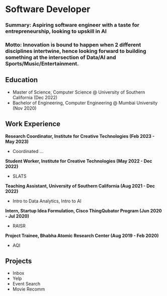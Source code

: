 # Software Developer

### Summary: Aspiring software engineer with a taste for entrepreneurship, looking to upskill in AI
### Motto: Innovation is bound to happen when 2 different disciplines intertwine, hence looking forward to building something at the intersection of Data/AI and Sports/Music/Entertainment.

## Education
- Master of Science, Computer Science @ University of Southern California (Dec 2022)
- Bachelor of Engineering, Computer Engineering @ Mumbai University (Nov 2020)

## Work Experience
**Research Coordinator, Institute for Creative Technologies (Feb 2023 - May 2023)**
  - Coordinated ...

**Student Worker, Institute for Creative Technologies (May 2022 - Dec 2022)**
  - SLATS

**Teaching Assistant, University of Southern California (Aug 2021 - Dec 2022)**
  - Intro to Data Analytics, Intro to AI

**Intern, Startup Idea Formulation, Cisco ThingQubator Program (Jun 2020 - Jul 2020)**
  - RAISR

**Project Trainee, Bhabha Atomic Research Center (Aug 2019 - Feb 2020)**
  - AQI

## Projects
- Inbox
- Yelp
- Event Search
- Movie Recomm
